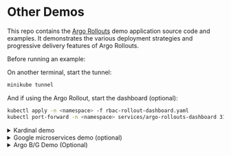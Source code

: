 # Other Demos

This repo contains the [Argo Rollouts](https://github.com/argoproj/argo-rollouts) demo application source code and examples. It demonstrates the
various deployment strategies and progressive delivery features of Argo Rollouts.

Before running an example:

On another terminal, start the tunnel:

```bash
minikube tunnel
```

And if using the Argo Rollout, start the dashboard (optional):

```bash
kubectl apply -n <namespace> -f rbac-rollout-dashboard.yaml
kubectl port-forward -n <namespace> services/argo-rollouts-dashboard 3100:3100
```

<details>
  <summary>Kardinal demo</summary>

```bash
cd k8s-demos
kubectl create namespace kardinal-demo
kubectl apply -n kardinal-demo -f https://github.com/argoproj/argo-rollouts/releases/latest/download/install.yaml
kubectl apply -n kardinal-demo -f kardinal-demo
kubectl port-forward -n kardinal-demo service/frontend 8080:80
```

Start to rollout changes to the frontend service:

```bash
kubectl argo rollouts -n kardinal-demo set image frontend "*=lostbean/microservice-frontend:banner1"
kubectl argo rollouts -n kardinal-demo set image frontend "*=lostbean/microservice-frontend:banner2"
```

</details>

<details>
  <summary>Google microservices demo (optional)</summary>

### Installing Kiali

```bash
kubectl apply -f https://raw.githubusercontent.com/istio/istio/release-1.10/samples/addons/prometheus.yaml
kubectl apply -f https://raw.githubusercontent.com/istio/istio/release-1.10/samples/addons/grafana.yaml
kubectl apply -f https://raw.githubusercontent.com/istio/istio/release-1.10/samples/addons/jaeger.yaml
kubectl apply -f https://raw.githubusercontent.com/istio/istio/release-1.10/samples/addons/kiali.yaml
kubectl rollout status deployment/kiali -n istio-system
istioctl dashboard kiali
```

### Deploy the microservices-demo with sidecars (make sure Istio is already installed if you need the sidecars)

```bash
kubectl create namespace ms-demo
# Adding the label for injecting the Istio sidecars
kubectl label namespace ms-demo istio-injection=enabled
kubectl apply -n ms-demo -f microservices-demo
# or directly from the Github repo
# kubectl apply -n ms-demo -f https://raw.githubusercontent.com/GoogleCloudPlatform/microservices-demo/main/release/kubernetes-manifests.yaml
kubectl port-forward -n ms-demo deployment/frontend 8080:8080
```

</details>

<details>
  <summary>Argo B/G Demo (Optional)</summary>

```bash
kubectl create namespace argo-demo
kubectl apply -n argo-demo -f https://github.com/argoproj/argo-rollouts/releases/latest/download/install.yaml
kubectl apply -n argo-demo -f argo-demo
```

```bash
minikube service -n argo-demo bluegreen-demo --url
minikube service -n argo-demo bluegreen-demo-preview --url
```

Watch the rollout or experiment using the argo rollouts kubectl plugin:

```bash
kubectl argo rollouts -n argo-demo get rollout bluegreen-demo --watch
```

For rollouts, trigger an update by setting the image of a new color to run:

```bash
kubectl argo rollouts -n argo-demo set image bluegreen-demo "*=argoproj/rollouts-demo:yellow"
```

</details>
